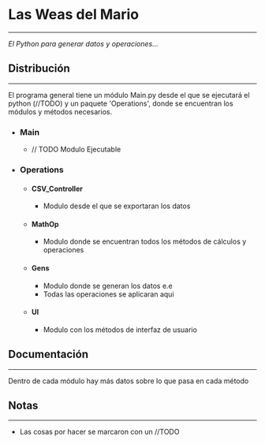 # Las Weas del Mario
-------------------------------------------------------------------------------------------------------
*El Python para generar datos y operaciones...*

## Distribución
-------------------------------------------------------------------------------------------------------
El programa general tiene un módulo Main.py desde el que se ejecutará el python (//TODO) y un paquete 'Operations',
donde se encuentran los módulos y métodos necesarios.
- ### Main
    - // TODO Modulo Ejecutable
- ### Operations
  - #### CSV_Controller
      - Modulo desde el que se exportaran los datos
  - #### MathOp
      - Modulo donde se encuentran todos los métodos de cálculos y operaciones
  - #### Gens
      - Modulo donde se generan los datos e.e
      - Todas las operaciones se aplicaran aqui
  - #### UI
      - Modulo con los métodos de interfaz de usuario


## Documentación
---------------------------------------------------------------------------------------------------------
Dentro de cada módulo hay más datos sobre lo que pasa en cada método

## Notas
---------------------------------------------------------------------------------------------------------
- Las cosas por hacer se marcaron con un //TODO